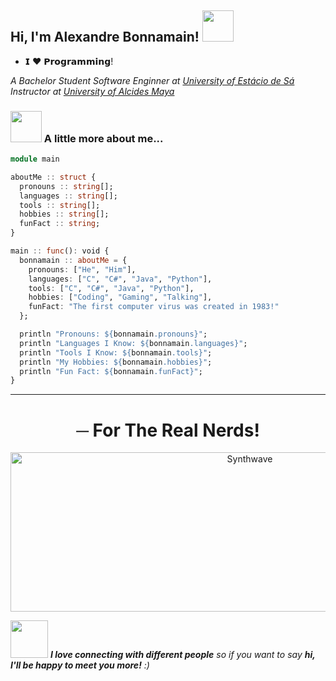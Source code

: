 <h2> Hi, I'm Alexandre Bonnamain! <img src="https://media.giphy.com/media/mGcNjsfWAjY5AEZNw6/giphy.gif" width="50"></h2>

- 𝗜 ❤️ 𝗣𝗿𝗼𝗴𝗿𝗮𝗺𝗺𝗶𝗻𝗴!

<p><em>A Bachelor Student Software Enginner at <a href="https://estacio.br/">University of Estácio de Sá</a></br>Instructor at <a href="https://alcidesmaya.edu.br/">University of Alcides Maya</a></em></p>



### <img src="https://media.giphy.com/media/VgCDAzcKvsR6OM0uWg/giphy.gif" width="50"> A little more about me...  

```julia
module main

aboutMe :: struct {
  pronouns :: string[];
  languages :: string[];
  tools :: string[];
  hobbies :: string[];
  funFact :: string;
}

main :: func(): void {
  bonnamain :: aboutMe = {
    pronouns: ["He", "Him"],
    languages: ["C", "C#", "Java", "Python"],
    tools: ["C", "C#", "Java", "Python"],
    hobbies: ["Coding", "Gaming", "Talking"],
    funFact: "The first computer virus was created in 1983!"
  };

  println "Pronouns: ${bonnamain.pronouns}";
  println "Languages I Know: ${bonnamain.languages}";
  println "Tools I Know: ${bonnamain.tools}";
  println "My Hobbies: ${bonnamain.hobbies}";
  println "Fun Fact: ${bonnamain.funFact}";
}
```
---
<h1 align="center">─ For The Real Nerds!</h1> 

<p align="center"><img src="https://alexandrebonnamain.neocities.org/gnu-linux.svg" alt="Synthwave" height="255" width="750"><p>
  
  
<img src="https://media.giphy.com/media/LnQjpWaON8nhr21vNW/giphy.gif" width="60"> <em><b>I love connecting with different people</b> so if you want to say <b>hi, I'll be happy to meet you more!</b> :)</em>

<!---
Bonnamain/Bonnamain is a ✨ special ✨ repository because its `README.md` (this file) appears on your GitHub profile.
You can click the Preview link to take a look at your changes.
--->

